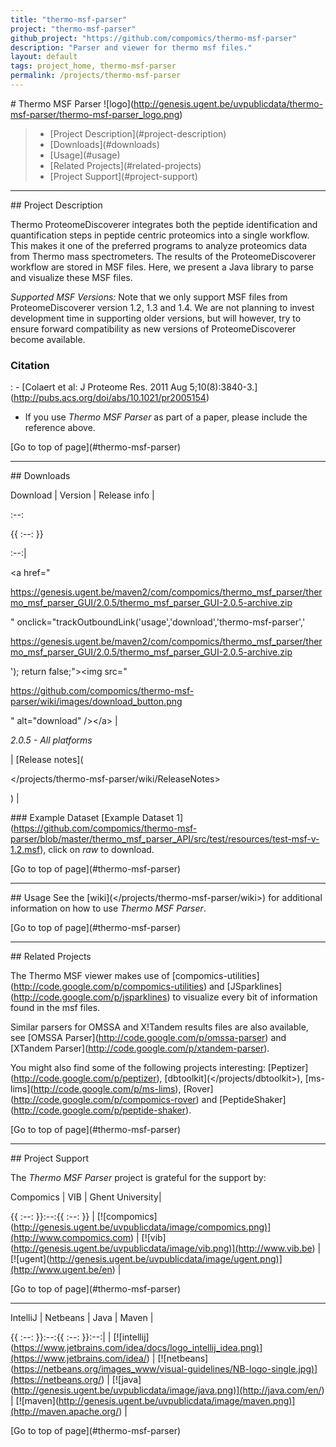 ```yaml
---
title: "thermo-msf-parser"
project: "thermo-msf-parser"
github_project: "https://github.com/compomics/thermo-msf-parser"
description: "Parser and viewer for thermo msf files."
layout: default
tags: project_home, thermo-msf-parser
permalink: /projects/thermo-msf-parser
---
```


\# Thermo MSF Parser
!\[logo\](<http://genesis.ugent.be/uvpublicdata/thermo-msf-parser/thermo-msf-parser_logo.png>)

> - \[Project Description\](#project-description)
> - \[Downloads\](#downloads)
> - \[Usage\](#usage)
> - \[Related Projects\](#related-projects)
> - \[Project Support\](#project-support)

______________________________________________________________________

\## Project Description

Thermo ProteomeDiscoverer integrates both the peptide identification and quantification steps in peptide centric proteomics into a single workflow. This makes it one of the preferred programs to analyze proteomics data from Thermo mass spectrometers. The results of the ProteomeDiscoverer workflow are stored in MSF files. Here, we present a Java library to parse and visualize these MSF files.

*Supported MSF Versions:*
Note that we only support MSF files from ProteomeDiscoverer version 1.2, 1.3 and 1.4. We are not planning to invest development time in supporting older versions, but will however, try to ensure forward compatibility as new versions of ProteomeDiscoverer become available.

### Citation
: - \[Colaert et al: J Proteome Res. 2011 Aug 5;10(8):3840-3.\](<http://pubs.acs.org/doi/abs/10.1021/pr2005154>)
  - If you use *Thermo MSF Parser* as part of a paper, please include the reference above.

\[Go to top of page\](#thermo-msf-parser)

______________________________________________________________________

\## Downloads

Download | Version | Release info |

:--: 

{{ :--: }}

 :--:|

\<a href="

<https://genesis.ugent.be/maven2/com/compomics/thermo_msf_parser/thermo_msf_parser_GUI/2.0.5/thermo_msf_parser_GUI-2.0.5-archive.zip>

" onclick="trackOutboundLink('usage','download','thermo-msf-parser','

<https://genesis.ugent.be/maven2/com/compomics/thermo_msf_parser/thermo_msf_parser_GUI/2.0.5/thermo_msf_parser_GUI-2.0.5-archive.zip>

'); return false;">\<img src="

<https://github.com/compomics/thermo-msf-parser/wiki/images/download_button.png>

" alt="download" />\</a> | 

*2.0.5 - All platforms*

 | \[Release notes\](

</projects/thermo-msf-parser/wiki/ReleaseNotes>

) |

\### Example Dataset
\[Example Dataset 1\](<https://github.com/compomics/thermo-msf-parser/blob/master/thermo_msf_parser_API/src/test/resources/test-msf-v-1.2.msf>), click on *raw* to download.

\[Go to top of page\](#thermo-msf-parser)

______________________________________________________________________

\## Usage
See the \[wiki\](</projects/thermo-msf-parser/wiki>) for additional information on how to use *Thermo MSF Parser*.

\[Go to top of page\](#thermo-msf-parser)

______________________________________________________________________

\## Related Projects

The Thermo MSF viewer makes use of \[compomics-utilities\](<http://code.google.com/p/compomics-utilities>) and \[JSparklines\](<http://code.google.com/p/jsparklines>) to visualize every bit of information found in the msf files.

Similar parsers for OMSSA and X!Tandem results files are also available, see \[OMSSA Parser\](<http://code.google.com/p/omssa-parser>) and \[XTandem Parser\](<http://code.google.com/p/xtandem-parser>).

You might also find some of the following projects interesting: \[Peptizer\](<http://code.google.com/p/peptizer>),
\[dbtoolkit\](</projects/dbtoolkit>),
\[ms-lims\](<http://code.google.com/p/ms-lims>),
\[Rover\](<http://code.google.com/p/compomics-rover>) and
\[PeptideShaker\](<http://code.google.com/p/peptide-shaker>).

\[Go to top of page\](#thermo-msf-parser)

______________________________________________________________________

\## Project Support

The *Thermo MSF Parser* project is grateful for the support by:

Compomics | VIB | Ghent University|

{{ :--: }}:--:{{ :--: }}
| \[!\[compomics\](<http://genesis.ugent.be/uvpublicdata/image/compomics.png)](http://www.compomics.com>) | \[!\[vib\](<http://genesis.ugent.be/uvpublicdata/image/vib.png)](http://www.vib.be>) | \[!\[ugent\](<http://genesis.ugent.be/uvpublicdata/image/ugent.png)](http://www.ugent.be/en>) |

\[Go to top of page\](#thermo-msf-parser)

______________________________________________________________________

IntelliJ | Netbeans | Java | Maven |

{{ :--: }}:--:{{ :--: }}:--:|
| \[!\[intellij\](<https://www.jetbrains.com/idea/docs/logo_intellij_idea.png)](https://www.jetbrains.com/idea/>) | \[!\[netbeans\](<https://netbeans.org/images_www/visual-guidelines/NB-logo-single.jpg)](https://netbeans.org/>) | \[!\[java\](<http://genesis.ugent.be/uvpublicdata/image/java.png)](http://java.com/en/>) | \[!\[maven\](<http://genesis.ugent.be/uvpublicdata/image/maven.png)](http://maven.apache.org/>) |

\[Go to top of page\](#thermo-msf-parser)
